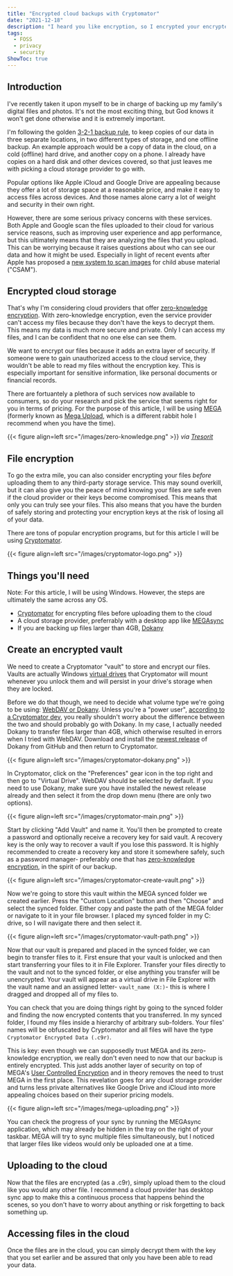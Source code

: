 ```yaml
---
title: "Encrypted cloud backups with Cryptomator"
date: "2021-12-18"
description: "I heard you like encryption, so I encrypted your encrypted backups."
tags:
  - FOSS
  - privacy
  - security
ShowToc: true
---
```


## Introduction
I've recently taken it upon myself to be in charge of backing up my family's digital files and photos. 
It's not the most exciting thing, but God knows it won't get done otherwise and it is extremely important.

I'm following the golden [3-2-1 backup rule](https://www.seagate.com/blog/what-is-a-3-2-1-backup-strategy/), to keep copies of our data in three separate locations, 
in two different types of storage, and one offline backup. An example approach would be a copy of data in the cloud, on a cold (offline) hard drive, and another copy on a phone. 
I already have copies on a hard disk and other devices covered, so that just leaves me with picking a cloud storage provider to go with.

Popular options like Apple iCloud and Google Drive are appealing because they offer a lot of storage space at a reasonable price, and make it easy to access files across devices.
And those names alone carry a lot of weight and security in their own right.

However, there are some serious privacy concerns with these services. Both Apple and Google scan the files uploaded to their cloud for various service reasons, such as improving user experience and app performance, but this ultimately means that they are analyzing the files that you upload. This can be worrying because it raises questions about who can see our data and how it might be used. Especially in light of recent events after Apple has proposed a [new system to scan images](https://www.bbc.co.uk/news/technology-58145943) for child abuse material ("CSAM").


## Encrypted cloud storage
That's why I'm considering cloud providers that offer [zero-knowledge encryption](https://en.wikipedia.org/wiki/Zero-knowledge_service). With zero-knowledge encryption, even the service provider can't access my files because they don't have the keys to decrypt them. This means my data is much more secure and private. Only I can access my files, and I can be confident that no one else can see them.

We want to encrypt our files because it adds an extra layer of security. If someone were to gain unauthorized access to the cloud service, they wouldn't be able to read my files without the encryption key. This is especially important for sensitive information, like personal documents or financial records.

There are fortuantely a plethora of such services now available to consumers, so do your research and pick the service that seems right for you in terms of pricing.
For the purpose of this article, I will be using [MEGA](https://mega.nz/) (formerly known as [Mega Upload](https://en.wikipedia.org/wiki/Megaupload), which is a different rabbit hole I recommend when you have the time).

{{< figure align=left src="/images/zero-knowledge.png" >}}
*via [Tresorit](https://tresorit.com/features/zero-knowledge-encryption)*


## File encryption
To go the extra mile, you can also consider encrypting your files *before* uploading them to any third-party storage service.
This may sound overkill, but it can also give you the peace of mind knowing your files are safe even if the cloud provider
or their keys become compromised. This means that only you can truly see your files. This also means that you have the burden
of safely storing and protecting your encryption keys at the risk of losing all of your data.

There are tons of popular encryption programs, but for this article I will be using [Cryptomator](https://itsfoss.com/cryptomator/).

{{< figure align=left src="/images/cryptomator-logo.png" >}}

## Things you'll need
Note: For this article, I will be using Windows. However, the steps are ultimately the same across any OS.
* [Cryptomator](https://cryptomator.org/) for encrypting files before uploading them to the cloud
* A cloud storage provider, preferrably with a desktop app like [MEGAsync](https://mega.nz/desktop)
* If you are backing up files larger than 4GB, [Dokany](https://github.com/dokan-dev/dokany/)

## Create an encrypted vault
We need to create a Cryptomator "vault" to store and encrypt our files. Vaults are actually Windows [virtual drives](https://medium.com/r?url=https%A%2F%2Fcomputer.howstuffworks.com%2Fvirtual-hard-drive1.htm)
that Cryptomator will mount whenever you unlock them and will persist in your drive's storage when they are locked.

Before we do that though, we need to decide what volume type we're going to be using: [WebDAV or Dokany](https://medium.com/r/?url=https%3A%2F%2Fcommunity.cryptomator.org%2Ft%2Fwebdav-vs-dokany-performance-comparison-when-using-remote-offsite-vault%2F2883%2F2). 
Unless you're a "power user",  [according to a Cryptomator dev](https://medium.com/r/?url=https%3A%2F%2Fcommunity.cryptomator.org%2Ft%2Fwhat-is-dokan-file-system-driver%2F3369), you really shouldn't worry about the 
difference between the two and should probably go with Dokany. In my case, I actually needed Dokany 
to transfer files larger than 4GB, which otherwise resulted in errors when I tried with WebDAV. 
Download and install the [newest release](https://medium.com/r/?url=https%3A%2F%2Fgithub.com%2Fdokan-dev%2Fdokany%2Freleases) of Dokany from GitHub and then return to Cryptomator.

{{< figure align=left src="/images/cryptomator-dokany.png" >}}

In Cryptomator, click on the "Preferences" gear icon in the top right and then go to "Virtual Drive".
WebDAV should be selected by default. If you need to use Dokany, make sure you have installed the
newest release already and then select it from the drop down menu (there are only two options).

{{< figure align=left src="/images/cryptomator-main.png" >}}


Start by clicking "Add Vault" and name it. You'll then be prompted to create a password and optionally 
receive a recovery key for said vault. A recovery key is the only way to recover a vault if you lose
this password. It is highly recommended to create a recovery key and store it somewhere safely, such
as a password manager- preferably one that has [zero-knowledge encryption](https://medium.com/r/?url=https%3A%2F%2Fcloudstorageinfo.org%2Fzero-knowledge-encryption-explained), in the spirit of our backup.

{{< figure align=left src="/images/cryptomator-create-vault.png" >}}


Now we're going to store this vault within the MEGA synced folder we created earlier.
Press the "Custom Location" button and then "Choose" and select the synced folder.
Either copy and paste the path of the MEGA folder or navigate to it in your file browser.
I placed my synced folder in my C: drive, so I will navigate there and then select it.

{{< figure align=left src="/images/cryptomator-vault-path.png" >}}


Now that our vault is prepared and placed in the synced folder, we can begin to transfer files to it. 
First ensure that your vault is unlocked and then start transferring your files to it in File Explorer.
Transfer your files directly to the vault and not to the synced folder, or else anything you transfer 
will be unencrypted. Your vault will appear as a virtual drive in File Explorer with the vault name and
an assigned letter- `vault_name (X:)`- this is where I dragged and dropped all of my files to.

You can check that you are doing things right by going to the synced folder and finding the now 
encrypted contents that you transferred. In my synced folder, I found my files inside a hierarchy of
arbitrary sub-folders. Your files' names will be obfuscated by Cryptomator and all files will have
the type `Cryptomator Encrypted Data (.c9r)`.

This is key: even though we can supposedly trust MEGA and its zero-knowledge encryption,
we really don't even need to now that our backup is entirely encrypted. This just adds another
layer of security on top of MEGA's [User Controlled Encryption](https://medium.com/r/?url=https%3A%2F%2Fmega.io%2Fsecurity) and in theory removes the need to trust
MEGA in the first place. This revelation goes for any cloud storage provider and turns less private
alternatives like Google Drive and iCloud into more appealing choices based on their superior pricing models.

{{< figure align=left src="/images/mega-uploading.png" >}}

You can check the progress of your sync by running the MEGAsync application,
which may already be hidden in the tray on the right of your taskbar. 
MEGA will try to sync multiple files simultaneously, but I noticed that
larger files like videos would only be uploaded one at a time.

## Uploading to the cloud
Now that the files are encrypted (as a .c9r), simply upload them to the cloud like you would any other file. I recommend a cloud provider has desktop sync app to make this 
a continuous process that happens behind the scenes, so you don't have to worry about anything or risk forgetting to back something up.

## Accessing files in the cloud
Once the files are in the cloud, you can simply decrypt them with the key that you set earlier and be assured that only you have been able to read your data.